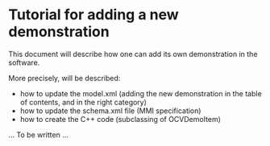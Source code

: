 # Tutorial for adding a new demonstration

This document will describe how one can add its own demonstration in the software. 

More precisely, will be described:
 - how to update the model.xml (adding the new demonstration in the table of contents, and in the right category)
 - how to update the schema.xml file (MMI specification)
 - how to create the C++ code (subclassing of OCVDemoItem)

... To be written ...